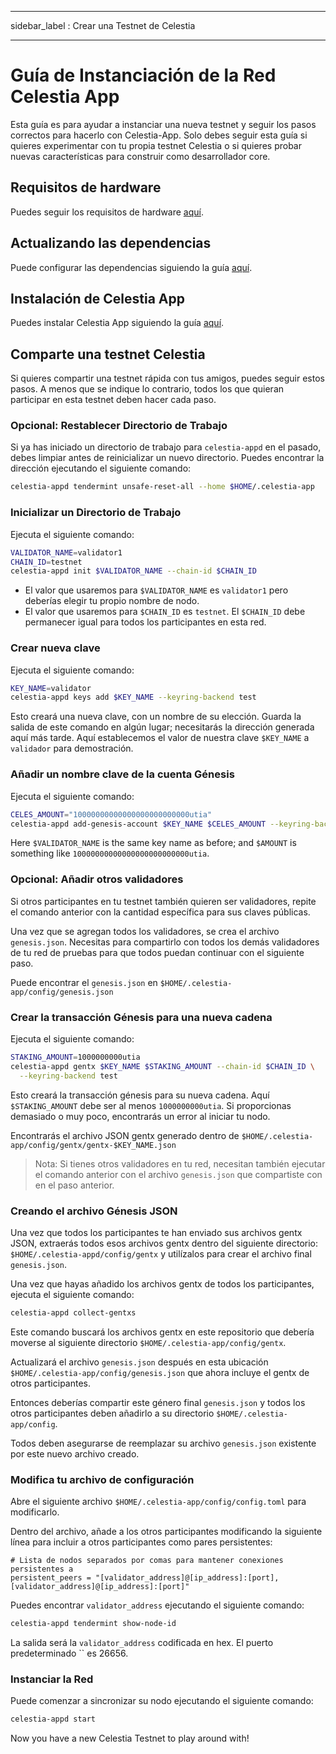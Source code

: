 - - -
sidebar_label : Crear una Testnet de Celestia
- - -

# Guía de Instanciación de la Red Celestia App

Esta guía es para ayudar a instanciar una nueva testnet y seguir los pasos correctos para hacerlo con Celestia-App. Solo debes seguir esta guía si quieres experimentar con tu propia testnet Celestia o si quieres probar nuevas características para construir como desarrollador core.

## Requisitos de hardware

Puedes seguir los requisitos de hardware [aquí](../nodes/validator-node.md#hardware-requirements).

## Actualizando las dependencias

Puede configurar las dependencias siguiendo la guía [aquí](./environment.md).

## Instalación de Celestia App

Puedes instalar Celestia App siguiendo la guía [aquí](./celestia-app.md).

## Comparte una testnet Celestia

Si quieres compartir una testnet rápida con tus amigos, puedes seguir estos pasos. A menos que se indique lo contrario, todos los que quieran participar en esta testnet deben hacer cada paso.

### Opcional: Restablecer Directorio de Trabajo

Si ya has iniciado un directorio de trabajo para `celestia-appd` en el pasado, debes limpiar antes de reinicializar un nuevo directorio. Puedes encontrar la dirección ejecutando el siguiente comando:

```sh
celestia-appd tendermint unsafe-reset-all --home $HOME/.celestia-app
```

### Inicializar un Directorio de Trabajo

Ejecuta el siguiente comando:

```sh
VALIDATOR_NAME=validator1
CHAIN_ID=testnet
celestia-appd init $VALIDATOR_NAME --chain-id $CHAIN_ID
```

* El valor que usaremos para `$VALIDATOR_NAME` es `validator1` pero deberías elegir tu propio nombre de nodo.
* El valor que usaremos para `$CHAIN_ID` es `testnet`. El `$CHAIN_ID` debe permanecer igual para todos los participantes en esta red.

### Crear nueva clave

Ejecuta el siguiente comando:

```sh
KEY_NAME=validator
celestia-appd keys add $KEY_NAME --keyring-backend test
```

Esto creará una nueva clave, con un nombre de su elección. Guarda la salida de este comando en algún lugar; necesitarás la dirección generada aquí más tarde. Aquí establecemos el valor de nuestra clave `$KEY_NAME` a `validador` para demostración.

### Añadir un nombre clave de la cuenta Génesis

Ejecuta el siguiente comando:

```sh
CELES_AMOUNT="10000000000000000000000000utia"
celestia-appd add-genesis-account $KEY_NAME $CELES_AMOUNT --keyring-backend test
```

Here `$VALIDATOR_NAME` is the same key name as before; and `$AMOUNT` is something like `10000000000000000000000000utia`.

### Opcional: Añadir otros validadores

Si otros participantes en tu testnet también quieren ser validadores, repite el comando anterior con la cantidad específica para sus claves públicas.

Una vez que se agregan todos los validadores, se crea el archivo `genesis.json`. Necesitas para compartirlo con todos los demás validadores de tu red de pruebas para que todos puedan continuar con el siguiente paso.

Puede encontrar el `genesis.json` en `$HOME/.celestia-app/config/genesis.json`

### Crear la transacción Génesis para una nueva cadena

Ejecuta el siguiente comando:

```sh
STAKING_AMOUNT=1000000000utia
celestia-appd gentx $KEY_NAME $STAKING_AMOUNT --chain-id $CHAIN_ID \
  --keyring-backend test
```

Esto creará la transacción génesis para su nueva cadena. Aquí `$STAKING_AMOUNT` debe ser al menos `1000000000utia`. Si proporcionas demasiado o muy poco, encontrarás un error al iniciar tu nodo.

Encontrarás el archivo JSON gentx generado dentro de `$HOME/.celestia-app/config/gentx/gentx-$KEY_NAME.json`

> Nota: Si tienes otros validadores en tu red, necesitan también ejecutar el comando anterior con el archivo `genesis.json` que compartiste con en el paso anterior.

### Creando el archivo Génesis JSON

Una vez que todos los participantes te han enviado sus archivos gentx JSON, extraerás todos esos archivos gentx dentro del siguiente directorio: `$HOME/.celestia-appd/config/gentx` y utilízalos para crear el archivo final `genesis.json`.

Una vez que hayas añadido los archivos gentx de todos los participantes, ejecuta el siguiente comando:

```sh
celestia-appd collect-gentxs
```

Este comando buscará los archivos gentx en este repositorio que debería moverse al siguiente directorio `$HOME/.celestia-app/config/gentx`.

Actualizará el archivo `genesis.json` después en esta ubicación `$HOME/.celestia-app/config/genesis.json` que ahora incluye el gentx de otros participantes.

Entonces deberías compartir este género final `genesis.json` y todos los otros participantes deben añadirlo a su directorio `$HOME/.celestia-app/config`.

Todos deben asegurarse de reemplazar su archivo `genesis.json` existente por este nuevo archivo creado.

### Modifica tu archivo de configuración

Abre el siguiente archivo `$HOME/.celestia-app/config/config.toml` para modificarlo.

Dentro del archivo, añade a los otros participantes modificando la siguiente línea para incluir a otros participantes como pares persistentes:

```text
# Lista de nodos separados por comas para mantener conexiones persistentes a
persistent_peers = "[validator_address]@[ip_address]:[port],[validator_address]@[ip_address]:[port]"
```

Puedes encontrar `validator_address` ejecutando el siguiente comando:

```sh
celestia-appd tendermint show-node-id
```

La salida será la `validator_address` codificada en hex. El puerto predeterminado `` es 26656.

### Instanciar la Red

Puede comenzar a sincronizar su nodo ejecutando el siguiente comando:

```sh
celestia-appd start
```

Now you have a new Celestia Testnet to play around with!
